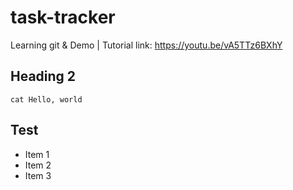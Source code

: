 # task-tracker
Learning git &amp; Demo | Tutorial link: https://youtu.be/vA5TTz6BXhY

## Heading 2
```
cat Hello, world
```

## Test
- Item 1
- Item 2 
- Item 3
